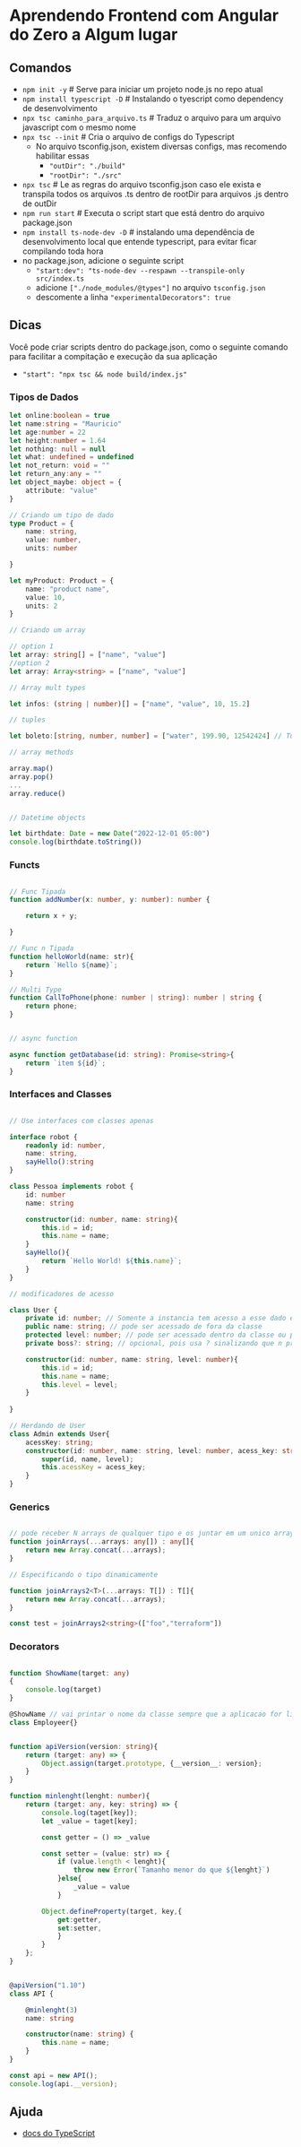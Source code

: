 # Aprendendo Frontend com Angular do Zero a Algum lugar

## Comandos

- `npm init -y` # Serve para iniciar um projeto node.js no repo atual
- `npm install typescript -D` # Instalando o tyescript como dependency de desenvolvimento
- `npx tsc caminho_para_arquivo.ts` # Traduz o arquivo para um arquivo javascript com o mesmo nome
- `npx tsc --init` # Cria o arquivo de configs do Typescript
  - No arquivo tsconfig.json, existem diversas configs, mas recomendo habilitar essas
    - `"outDir": "./build"`
    - `"rootDir": "./src"`
- `npx tsc` # Le as regras do arquivo tsconfig.json caso ele exista e transpila todos os arquivos .ts dentro de rootDir para arquivos .js dentro de outDir
- `npm run start` # Executa o script start que está dentro do arquivo package.json
- `npm install ts-node-dev -D` # instalando uma dependência de desenvolvimento local que entende typescript, para evitar ficar compilando toda hora
- no package.json, adicione o seguinte script
  - `"start:dev": "ts-node-dev --respawn --transpile-only src/index.ts`
  - adicione `["./node_modules/@types"]` no arquivo `tsconfig.json`
  - descomente a linha `"experimentalDecorators": true`

## Dicas

Você pode criar scripts dentro do package.json, como o seguinte comando para facilitar a compitação e execução da sua aplicação

- `"start": "npx tsc && node build/index.js"`

### Tipos de Dados

```typescript
let online:boolean = true
let name:string = "Mauricio"
let age:number = 22
let height:number = 1.64
let nothing: null = null
let what: undefined = undefined
let not_return: void = ""
let return_any:any = ""
let object_maybe: object = {
    attribute: "value"
}

// Criando um tipo de dado
type Product = {
    name: string,
    value: number,
    units: number

}

let myProduct: Product = {
    name: "product name",
    value: 10,
    units: 2
}

// Criando um array

// option 1
let array: string[] = ["name", "value"]
//option 2
let array: Array<string> = ["name", "value"]

// Array mult types

let infos: (string | number)[] = ["name", "value", 10, 15.2]

// tuples

let boleto:[string, number, number] = ["water", 199.90, 12542424] // Tuplas restringem a quantidade de elementos e a ordem dos tipos, neste caso deve ser 3 elementos e seguir a ordem string, number e number

// array methods

array.map()
array.pop()
...
array.reduce()


// Datetime objects

let birthdate: Date = new Date("2022-12-01 05:00")
console.log(birthdate.toString())

```

### Functs

```typescript

// Func Tipada
function addNumber(x: number, y: number): number {

    return x + y;

}

// Func n Tipada
function helloWorld(name: str){
    return `Hello ${name}`;
}

// Multi Type
function CallToPhone(phone: number | string): number | string {
    return phone;
}


// async function

async function getDatabase(id: string): Promise<string>{
    return `item ${id}`;
}

```

### Interfaces and Classes

```typescript

// Use interfaces com classes apenas

interface robot {
    readonly id: number,
    name: string,
    sayHello():string
}

class Pessoa implements robot {
    id: number
    name: string

    constructor(id: number, name: string){
        this.id = id;
        this.name = name;   
    }
    sayHello(){
        return `Hello World! ${this.name}`;
    }
}

// modificadores de acesso

class User {
    private id: number; // Somente a instancia tem acesso a esse dado e so pode ser acesso por seus proprio metodos
    public name: string; // pode ser acessado de fora da classe
    protected level: number; // pode ser acessado dentro da classe ou por classes que herdem desta
    private boss?: string; // opcional, pois usa ? sinalizando que n precisa ser passadao

    constructor(id: number, name: string, level: number){
        this.id = id;
        this.name = name;
        this.level = level;
    }
    
}

// Herdando de User
class Admin extends User{
    acessKey: string;
    constructor(id: number, name: string, level: number, acess_key: string){
        super(id, name, level);
        this.acessKey = acess_key;
    }
}
```

### Generics

```typescript

// pode receber N arrays de qualquer tipo e os juntar em um unico array
function joinArrays(...arrays: any[]) : any[]{
    return new Array.concat(...arrays);
}

// Especificando o tipo dinamicamente

function joinArrays2<T>(...arrays: T[]) : T[]{
    return new Array.concat(...arrays);
}

const test = joinArrays2<string>(["foo","terraform"])

```

### Decorators

```typescript

function ShowName(target: any)
{
    console.log(target)
}

@ShowName // vai printar o nome da classe sempre que a aplicacao for ligada
class Employeer{}


function apiVersion(version: string){
    return (target: any) => {
        Object.assign(target.prototype, {__version__: version};
    }
}

function minlenght(lenght: number){
    return (target: any, key: string) => {
        console.log(taget[key]);
        let _value = taget[key];

        const getter = () => _value

        const setter = (value: str) => {
            if (value.length < lenght){
                throw new Error(`Tamanho menor do que ${lenght}`)
            }else{
                _value = value
            }

        Object.defineProperty(target, key,{
            get:getter, 
            set:setter,
            }
        }
    };
}


@apiVersion("1.10")
class API {

    @minlenght(3)
    name: string

    constructor(name: string) {
        this.name = name;
    }
}

const api = new API();
console.log(api.__version);


```

## Ajuda

- [docs do TypeScript](https://www.typescriptlang.org/play/?#code/PTAEHUFMBsGMHsC2lQBd5oBYoCoE8AHSAZVgCcBLA1UABWgEM8BzM+AVwDsATAGiwoBnUENANQAd0gAjQRVSQAUCEmYKsTKGYUAbpGF4OY0BoadYKdJMoL+gzAzIoz3UNEiPOofEVKVqAHSKymAAmkYI7NCuqGqcANag8ABmIjQUXrFOKBJMggBcISGgoAC0oACCbvCwDKgU8JkY7p7ehCTkVDQS2E6gnPCxGcwmZqDSTgzxxWWVoASMFmgYkAAeRJTInN3ymj4d-jSCeNsMq-wuoPaOltigAKoASgAywhK7SbGQZIIz5VWCFzSeCrZagNYbChbHaxUDcCjJZLfSDbExIAgUdxkUBIursJzCFJtXydajBBCcQQ0MwAUVWDEQC0gADVHBQGNJ3KAALygABEAAkYNAMOB4GRonzFBTBPB3AERcwABS0+mM9ysygc9wASmCKhwzQ8ZC8iHFzmB7BoXzcZmY7AYzEg-Fg0HUiQ58D0Ii8fLpDKZgj5SWxfPADlQAHJhAA5SASPlBFQAeS+ZHegmdWkgR1QjgUrmkeFATjNOmGWH0KAQiGhwkuNok4uiIgMHGxCyYrA4PCCJSAA)
